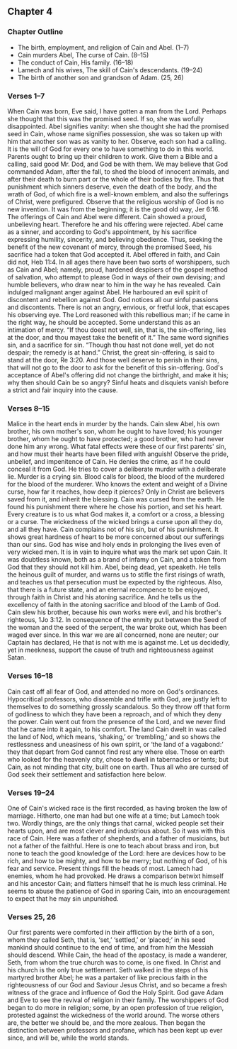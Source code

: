 ## Chapter 4

### Chapter Outline

- The birth, employment, and religion of Cain and Abel. (1–7)
- Cain murders Abel, The curse of Cain. (8–15)
- The conduct of Cain, His family. (16–18)
- Lamech and his wives, The skill of Cain's descendants. (19–24)
- The birth of another son and grandson of Adam. (25, 26)

### Verses 1–7

When Cain was born, Eve said, I have gotten a man from the Lord. Perhaps she thought that this was the promised seed. If so, she was wofully disappointed. Abel signifies vanity: when she thought she had the promised seed in Cain, whose name signifies possession, she was so taken up with him that another son was as vanity to her. Observe, each son had a calling. It is the will of God for every one to have something to do in this world. Parents ought to bring up their children to work. Give them a Bible and a calling, said good Mr. Dod, and God be with them. We may believe that God commanded Adam, after the fall, to shed the blood of innocent animals, and after their death to burn part or the whole of their bodies by fire. Thus that punishment which sinners deserve, even the death of the body, and the wrath of God, of which fire is a well-known emblem, and also the sufferings of Christ, were prefigured. Observe that the religious worship of God is no new invention. It was from the beginning; it is the good old way, Jer 6:16. The offerings of Cain and Abel were different. Cain showed a proud, unbelieving heart. Therefore he and his offering were rejected. Abel came as a sinner, and according to God's appointment, by his sacrifice expressing humility, sincerity, and believing obedience. Thus, seeking the benefit of the new covenant of mercy, through the promised Seed, his sacrifice had a token that God accepted it. Abel offered in faith, and Cain did not, Heb 11:4. In all ages there have been two sorts of worshippers, such as Cain and Abel; namely, proud, hardened despisers of the gospel method of salvation, who attempt to please God in ways of their own devising; and humble believers, who draw near to him in the way he has revealed. Cain indulged malignant anger against Abel. He harboured an evil spirit of discontent and rebellion against God. God notices all our sinful passions and discontents. There is not an angry, envious, or fretful look, that escapes his observing eye. The Lord reasoned with this rebellious man; if he came in the right way, he should be accepted. Some understand this as an intimation of mercy. “If thou doest not well, sin, that is, the sin-offering, lies at the door, and thou mayest take the benefit of it.” The same word signifies sin, and a sacrifice for sin. “Though thou hast not done well, yet do not despair; the remedy is at hand.” Christ, the great sin-offering, is said to stand at the door, Re 3:20. And those well deserve to perish in their sins, that will not go to the door to ask for the benefit of this sin-offering. God's acceptance of Abel's offering did not change the birthright, and make it his; why then should Cain be so angry? Sinful heats and disquiets vanish before a strict and fair inquiry into the cause.

### Verses 8–15

Malice in the heart ends in murder by the hands. Cain slew Abel, his own brother, his own mother's son, whom he ought to have loved; his younger brother, whom he ought to have protected; a good brother, who had never done him any wrong. What fatal effects were these of our first parents' sin, and how must their hearts have been filled with anguish! Observe the pride, unbelief, and impenitence of Cain. He denies the crime, as if he could conceal it from God. He tries to cover a deliberate murder with a deliberate lie. Murder is a crying sin. Blood calls for blood, the blood of the murdered for the blood of the murderer. Who knows the extent and weight of a Divine curse, how far it reaches, how deep it pierces? Only in Christ are believers saved from it, and inherit the blessing. Cain was cursed from the earth. He found his punishment there where he chose his portion, and set his heart. Every creature is to us what God makes it, a comfort or a cross, a blessing or a curse. The wickedness of the wicked brings a curse upon all they do, and all they have. Cain complains not of his sin, but of his punishment. It shows great hardness of heart to be more concerned about our sufferings than our sins. God has wise and holy ends in prolonging the lives even of very wicked men. It is in vain to inquire what was the mark set upon Cain. It was doubtless known, both as a brand of infamy on Cain, and a token from God that they should not kill him. Abel, being dead, yet speaketh. He tells the heinous guilt of murder, and warns us to stifle the first risings of wrath, and teaches us that persecution must be expected by the righteous. Also, that there is a future state, and an eternal recompence to be enjoyed, through faith in Christ and his atoning sacrifice. And he tells us the excellency of faith in the atoning sacrifice and blood of the Lamb of God. Cain slew his brother, because his own works were evil, and his brother's righteous, 1Jo 3:12. In consequence of the enmity put between the Seed of the woman and the seed of the serpent, the war broke out, which has been waged ever since. In this war we are all concerned, none are neuter; our Captain has declared, He that is not with me is against me. Let us decidedly, yet in meekness, support the cause of truth and righteousness against Satan.

### Verses 16–18

Cain cast off all fear of God, and attended no more on God's ordinances. Hypocritical professors, who dissemble and trifle with God, are justly left to themselves to do something grossly scandalous. So they throw off that form of godliness to which they have been a reproach, and of which they deny the power. Cain went out from the presence of the Lord, and we never find that he came into it again, to his comfort. The land Cain dwelt in was called the land of Nod, which means, ‘shaking,’ or ‘trembling,’ and so shows the restlessness and uneasiness of his own spirit, or ‘the land of a vagabond:’ they that depart from God cannot find rest any where else. Those on earth who looked for the heavenly city, chose to dwell in tabernacles or tents; but Cain, as not minding that city, built one on earth. Thus all who are cursed of God seek their settlement and satisfaction here below.

### Verses 19–24

One of Cain's wicked race is the first recorded, as having broken the law of marriage. Hitherto, one man had but one wife at a time; but Lamech took two. Wordly things, are the only things that carnal, wicked people set their hearts upon, and are most clever and industrious about. So it was with this race of Cain. Here was a father of shepherds, and a father of musicians, but not a father of the faithful. Here is one to teach about brass and iron, but none to teach the good knowledge of the Lord: here are devices how to be rich, and how to be mighty, and how to be merry; but nothing of God, of his fear and service. Present things fill the heads of most. Lamech had enemies, whom he had provoked. He draws a comparison betwixt himself and his ancestor Cain; and flatters himself that he is much less criminal. He seems to abuse the patience of God in sparing Cain, into an encouragement to expect that he may sin unpunished.

### Verses 25, 26

Our first parents were comforted in their affliction by the birth of a son, whom they called Seth, that is, ‘set,’ ‘settled,’ or ‘placed;’ in his seed mankind should continue to the end of time, and from him the Messiah should descend. While Cain, the head of the apostacy, is made a wanderer, Seth, from whom the true church was to come, is one fixed. In Christ and his church is the only true settlement. Seth walked in the steps of his martyred brother Abel; he was a partaker of like precious faith in the righteousness of our God and Saviour Jesus Christ, and so became a fresh witness of the grace and influence of God the Holy Spirit. God gave Adam and Eve to see the revival of religion in their family. The worshippers of God began to do more in religion; some, by an open profession of true religion, protested against the wickedness of the world around. The worse others are, the better we should be, and the more zealous. Then began the distinction between professors and profane, which has been kept up ever since, and will be, while the world stands.


